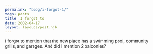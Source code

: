 ```yaml
---
permalink: "blog/i-forgot-1/"
tags: posts
title: I forgot to
date: 2002-04-17
layout: layouts/post.njk
---
```


I forgot to mention that the new place has a swimming pool, community grills, and garages. And did I mention 2 balconies?
